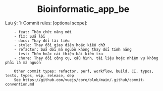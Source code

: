 <h1 align="center">Bioinformatic_app_be</h1>

<div align="left">
Lưu ý:
1: Commit rules: 
        <type>[optional scope]: <description>

        - feat: Thêm chức năng mới
        - fix: Sửa lỗi
        - docs: Thay đổi tài liệu
        - style: Thay đổi giao diện hoặc kiểu chữ
        - refactor: Sửa đổi mã nguồn không thay đổi tính năng
        - test: Thêm hoặc cải thiện bài kiểm tra
        - chore: Thay đổi công cụ, cấu hình, tài liệu hoặc nhiệm vụ không phải là mã nguồn

        Other commit types: refactor, perf, workflow, build, CI, typos, tests, types, wip, release, dep
        See https://github.com/vuejs/core/blob/main/.github/commit-convention.md
</div>